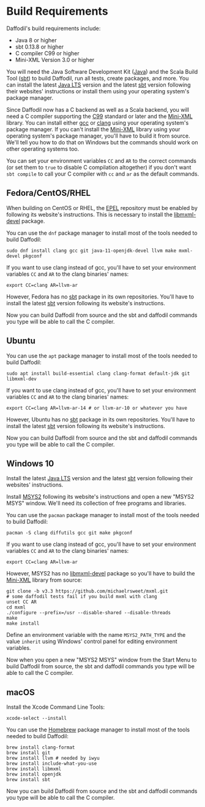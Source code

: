 <!--
  Licensed to the Apache Software Foundation (ASF) under one or more
  contributor license agreements.  See the NOTICE file distributed with
  this work for additional information regarding copyright ownership.
  The ASF licenses this file to You under the Apache License, Version 2.0
  (the "License"); you may not use this file except in compliance with
  the License.  You may obtain a copy of the License at

      http://www.apache.org/licenses/LICENSE-2.0

  Unless required by applicable law or agreed to in writing, software
  distributed under the License is distributed on an "AS IS" BASIS,
  WITHOUT WARRANTIES OR CONDITIONS OF ANY KIND, either express or implied.
  See the License for the specific language governing permissions and
  limitations under the License.
-->

# Build Requirements

Daffodil's build requirements include:

* Java 8 or higher
* sbt 0.13.8 or higher
* C compiler C99 or higher
* Mini-XML Version 3.0 or higher

You will need the Java Software Development Kit ([Java]) and the Scala
Build Tool ([sbt]) to build Daffodil, run all tests, create packages,
and more.  You can install the latest [Java LTS][Java] version and the
latest [sbt] version following their websites' instructions or install
them using your operating system's package manager.

Since Daffodil now has a C backend as well as a Scala backend, you
will need a C compiler supporting the [C99] standard or later and the
[Mini-XML] library.  You can install either [gcc] or [clang] using
your operating system's package manager.  If you can't install the
[Mini-XML] library using your operating system's package manager,
you'll have to build it from source.  We'll tell you how to do that on
Windows but the commands should work on other operating systems too.

You can set your environment variables `CC` and `AR` to the correct
commands (or set them to `true` to disable C compilation altogether)
if you don't want `sbt compile` to call your C compiler with `cc` and
`ar` as the default commands.

## Fedora/CentOS/RHEL

When building on CentOS or RHEL, the [EPEL] repository must be enabled by
following its website's instructions. This is necessary to install the
[libmxml-devel][Mini-XML] package.

You can use the `dnf` package manager to install most of the tools
needed to build Daffodil:

    sudo dnf install clang gcc git java-11-openjdk-devel llvm make mxml-devel pkgconf

If you want to use clang instead of gcc, you'll have to set your
environment variables `CC` and `AR` to the clang binaries' names:

    export CC=clang AR=llvm-ar

However, Fedora has no [sbt] package in its own repositories.
You'll have to install the latest [sbt] version following its
website's instructions.

Now you can build Daffodil from source and the sbt and daffodil
commands you type will be able to call the C compiler.

## Ubuntu

You can use the `apt` package manager to install most of the tools
needed to build Daffodil:

    sudo apt install build-essential clang clang-format default-jdk git libmxml-dev

If you want to use clang instead of gcc, you'll have to set your
environment variables `CC` and `AR` to the clang binaries' names:

    export CC=clang AR=llvm-ar-14 # or llvm-ar-10 or whatever you have

However, Ubuntu has no [sbt] package in its own repositories.
You'll have to install the latest [sbt] version following its
website's instructions.

Now you can build Daffodil from source and the sbt and daffodil
commands you type will be able to call the C compiler.

## Windows 10

Install the latest [Java LTS][Java] version and the latest [sbt]
version following their websites' instructions.

Install [MSYS2] following its website's instructions and open a new
"MSYS2 MSYS" window.  We'll need its collection of free programs and
libraries.

You can use the `pacman` package manager to install most of the tools
needed to build Daffodil:

    pacman -S clang diffutils gcc git make pkgconf

If you want to use clang instead of gcc, you'll have to set your
environment variables `CC` and `AR` to the clang binaries' names:

    export CC=clang AR=llvm-ar

However, MSYS2 has no [libmxml-devel][Mini-XML] package so you'll have
to build the [Mini-XML] library from source:

    git clone -b v3.3 https://github.com/michaelrsweet/mxml.git
    # some daffodil tests fail if you build mxml with clang
    unset CC AR
    cd mxml
    ./configure --prefix=/usr --disable-shared --disable-threads
    make
    make install

Define an environment variable with the name `MSYS2_PATH_TYPE` and the
value `inherit` using Windows' control panel for editing environment
variables.

Now when you open a new "MSYS2 MSYS" window from the Start Menu to
build Daffodil from source, the sbt and daffodil commands you type
will be able to call the C compiler.

## macOS

Install the Xcode Command Line Tools:

    xcode-select --install

You can use the [Homebrew] package manager to install most of the tools
needed to build Daffodil:

    brew install clang-format
    brew install git
    brew install llvm # needed by iwyu
    brew install include-what-you-use
    brew install libmxml
    brew install openjdk
    brew install sbt

Now you can build Daffodil from source and the sbt and daffodil
commands you type will be able to call the C compiler.

[C99]: https://en.wikipedia.org/wiki/C99
[EPEL]: https://docs.fedoraproject.org/en-US/epel/
[Homebrew]: https://brew.sh/
[Java]: https://adoptium.net/
[Mini-XML]: https://www.msweet.org/mxml/
[MSYS2]: https://www.msys2.org/
[clang]: https://clang.llvm.org/get_started.html
[gcc]: https://linuxize.com/post/how-to-install-gcc-on-ubuntu-20-04/
[sbt]: https://www.scala-sbt.org/
